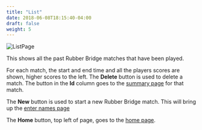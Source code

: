 ```yaml
---
title: "List"
date: 2018-06-08T18:15:40-04:00
draft: false
weight: 5
---
```


![ListPage](../images/gen/Rubber/ListPage.png)

This shows all the past Rubber Bridge matches that have been played.

For each match, the start and end time and all the players scores are shown, higher scores to the left.
The **Delete** button is used to delete a match.
The button in the **Id** column goes to the [summary page](summary.html) for that match.

The **New** button is used to start a new Rubber Bridge match.
This will bring up the [enter names page](names.html)

The **Home** button, top left of page, goes to the [home page](../home.html).
